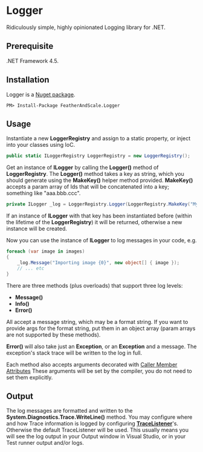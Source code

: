 Logger
======

Ridiculously simple, highly opinionated Logging library for .NET.

Prerequisite
-------------
.NET Framework 4.5.

Installation
------------
Logger is a [Nuget package](https://www.nuget.org/packages/FeatherAndScale.Logger).

```
PM> Install-Package FeatherAndScale.Logger
```


Usage
-----

Instantiate a new **LoggerRegistry** and assign to a static property, or inject into your classes using IoC.

```csharp
public static ILoggerRegistry LoggerRegistry = new LoggerRegistry();
```

Get an instance of **ILogger** by calling the **Logger()** method of **LoggerRegistry**. The **Logger()** method takes a key as string, which 
you should generate using the **MakeKey()** helper method provided. **MakeKey()** accepts a param array of Ids that will be concatenated
into a key; something like "aaa.bbb.ccc".

```csharp
private ILogger _log = LoggerRegistry.Logger(LoggerRegistry.MakeKey("MyProject", "MyClass", "SomeId"));
```

If an instance of **ILogger** with that key has been instantiated before (within the lifetime of the **LoggerRegistry**) it will be 
returned, otherwise a new instance will be created.

Now you can use the instance of **ILogger** to log messages in your code, e.g.

```csharp
foreach (var image in images)
{
    _log.Message("Importing image {0}", new object[] { image });
    // ... etc
}
```

There are three methods (plus overloads) that support three log levels:

* **Message()**
* **Info()**
* **Error()**

All accept a message string, which may be a format string. If you want to provide args for the format string, put them in an 
object array (param arrays are not supported by these methods).

**Error()** will also take just an **Exception**, or an **Exception** and a message. The exception's stack trace will be written to 
the log in full.

Each method also accepts arguments decorated with [Caller Member Attributes](http://msdn.microsoft.com/en-us/library/system.runtime.compilerservices.callermembernameattribute.aspx)
These arguments will be set by the compiler, you do not need to set them explicitly.

Output
------

The log messages are formatted and written to the **System.Diagnostics.Trace.WriteLine()** method. You may configure where and 
how Trace information is logged by configuring **[TraceListener](http://msdn.microsoft.com/en-us/library/vstudio/system.diagnostics.tracelistener)**'s. Otherwise the default TraceListener will be used. This usually 
means you will see the log output in your Output window in Visual Studio, or in your Test runner output and/or logs.